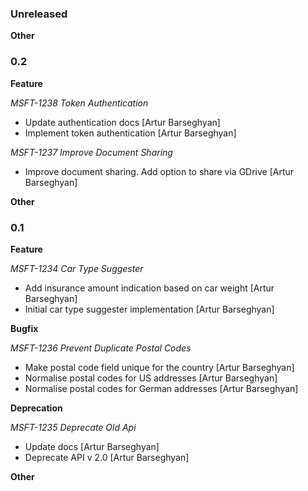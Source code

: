 ### Unreleased

**Other**


### 0.2

**Feature**

*MSFT-1238 Token Authentication*

- Update authentication docs [Artur Barseghyan]
- Implement token authentication [Artur Barseghyan]

*MSFT-1237 Improve Document Sharing*

- Improve document sharing. Add option to share via GDrive [Artur Barseghyan]

**Other**


### 0.1

**Feature**

*MSFT-1234 Car Type Suggester*

- Add insurance amount indication based on car weight [Artur Barseghyan]
- Initial car type suggester implementation [Artur Barseghyan]

**Bugfix**

*MSFT-1236 Prevent Duplicate Postal Codes*

- Make postal code field unique for the country [Artur Barseghyan]
- Normalise postal codes for US addresses [Artur Barseghyan]
- Normalise postal codes for German addresses [Artur Barseghyan]

**Deprecation**

*MSFT-1235 Deprecate Old Api*

- Update docs [Artur Barseghyan]
- Deprecate API v 2.0 [Artur Barseghyan]

**Other**
